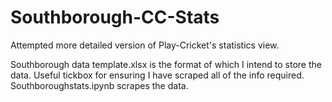 # Southborough-CC-Stats
Attempted more detailed version of Play-Cricket's statistics view.

Southborough data template.xlsx is the format of which I intend to store the data. Useful tickbox for ensuring I have scraped all of the info required.
Southboroughstats.ipynb scrapes the data.
